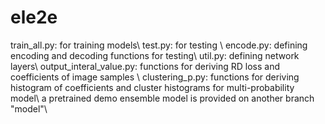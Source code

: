 # ele2e
train_all.py: for training models\\
test.py: for testing \\
encode.py: defining encoding and decoding functions for testing\\
util.py: defining network layers\\
output_interal_value.py: functions for deriving RD loss and coefficients of image samples \\
clustering_p.py: functions for deriving histogram of coefficients and cluster histograms for multi-probability model\\
a pretrained demo ensemble model is provided on another branch "model"\\
